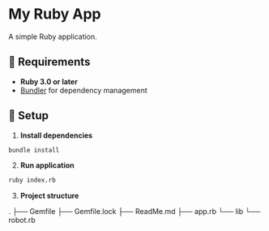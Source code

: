 # My Ruby App

A simple Ruby application.

## 🧰 Requirements

- **Ruby 3.0 or later**
- [Bundler](https://bundler.io/) for dependency management

## 🚀 Setup

1. **Install dependencies**

```bash
bundle install
```

2. **Run application**

```bash
ruby index.rb
```

3. **Project structure**

.
├── Gemfile
├── Gemfile.lock
├── ReadMe.md
├── app.rb
└── lib
    └── robot.rb
